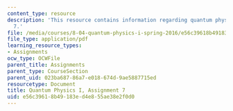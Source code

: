 ```yaml
---
content_type: resource
description: 'This resource contains information regarding quantum physics: Assignment
  7.'
file: /media/courses/8-04-quantum-physics-i-spring-2016/e56c39618b49183ed4e855ae38e2f0d0_MIT8_04S16_ps7_2016.pdf
file_type: application/pdf
learning_resource_types:
- Assignments
ocw_type: OCWFile
parent_title: Assignments
parent_type: CourseSection
parent_uid: 023ba687-86a7-e018-674d-9ae5887715ed
resourcetype: Document
title: Quantum Physics I, Assignment 7
uid: e56c3961-8b49-183e-d4e8-55ae38e2f0d0
---
```


